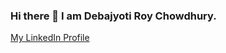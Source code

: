 ### Hi there 👋 I am Debajyoti Roy Chowdhury.

<!--
**debajyotiroyc/debajyotiroyc** is a ✨ _special_ ✨ repository because its `README.md` (this file) appears on your GitHub profile.

Here are some ideas to get you started:

- 🔭 I’m currently working as a Python Developer.
- � I like to work with Django.
- 💬 Web Development Aficionado.
- 😄 Looking to contribute to open source projects.
-->
[My LinkedIn Profile](https://www.linkedin.com/in/debajyoti-roy-chowdhury-0b28901a6/)
